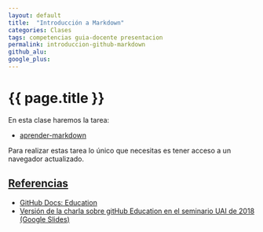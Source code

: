 ```yaml
---
layout: default
title:  "Introducción a Markdown"
categories: Clases
tags: competencias guia-docente presentacion
permalink: introduccion-github-markdown
github_alu: 
google_plus: 
---
```


# {{ page.title }}

En esta clase haremos la tarea:

* [aprender-markdown]({{site.baseurl}}/aprender-markdown/)

Para realizar estas tarea lo único que necesitas es tener acceso a un navegador actualizado. 


## [Referencias](references)

* [GitHub Docs: Education](https://docs.github.com/en/education)
* [Versión de la charla sobre gitHub Education en el seminario UAI de 2018 (Google Slides)](https://docs.google.com/presentation/d/1LAZUS4SX7axmzEUElh2Oz2DqC1cJA6PUvb1KixJ1KWw/edit?usp=sharing)